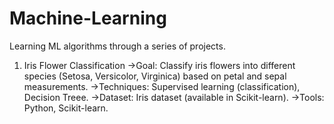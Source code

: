 # Machine-Learning
Learning ML algorithms through a series of projects.

1. Iris Flower Classification
->Goal: Classify iris flowers into different species (Setosa, Versicolor, Virginica) based on petal and sepal measurements.
->Techniques: Supervised learning (classification), Decision Treee.
->Dataset: Iris dataset (available in Scikit-learn).
->Tools: Python, Scikit-learn.
